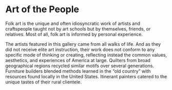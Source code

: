 # Art of the People

Folk art is the unique and often idiosyncratic work of artists and craftspeople taught not by art schools but by themselves, friends, or relatives. Most of all, folk art is informed by personal experience.

The artists featured in this gallery came from all walks of life. And as they did not receive elite art instruction, their work does not conform to any specific mode of thinking or creating, reflecting instead the common values, aesthetics, and experiences of America at large. Quilters from broad geographical regions recycled similar motifs over several generations. Furniture builders blended methods learned in the “old country” with resources found locally in the United States. Itinerant painters catered to the unique tastes of their rural clientele. 
